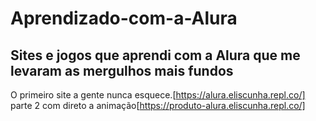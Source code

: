 # Aprendizado-com-a-Alura
## Sites e jogos que aprendi com a Alura que me levaram as mergulhos mais fundos


O primeiro site a gente nunca esquece.[https://alura.eliscunha.repl.co/]
parte 2 com direto a animação[https://produto-alura.eliscunha.repl.co/]
